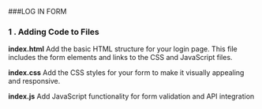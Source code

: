 ###LOG IN FORM


### 1 . Adding Code to Files


**index.html** 
       Add the basic HTML structure for your login page. This file includes the form elements and links to the CSS and 
         JavaScript files.
        
**index.css**
        Add the CSS styles for your form to make it visually appealing and responsive.
        
**index.js**
       Add JavaScript functionality for form validation and API integration
